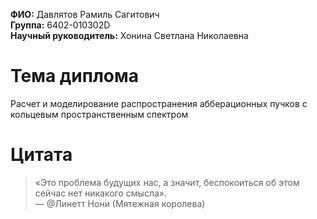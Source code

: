 **ФИО:** Давлятов Рамиль Сагитович  
**Группа:** 6402-010302D  
**Научный руководитель:** Хонина Светлана Николаевна  

# Тема диплома

Расчет и моделирование распространения абберационных пучков с кольцевым пространственным спектром

# Цитата

> «Это проблема будущих нас, а значит, беспокоиться об этом сейчас нет никакого смысла».  
> — @Линетт Нони (Мятежная королева)
